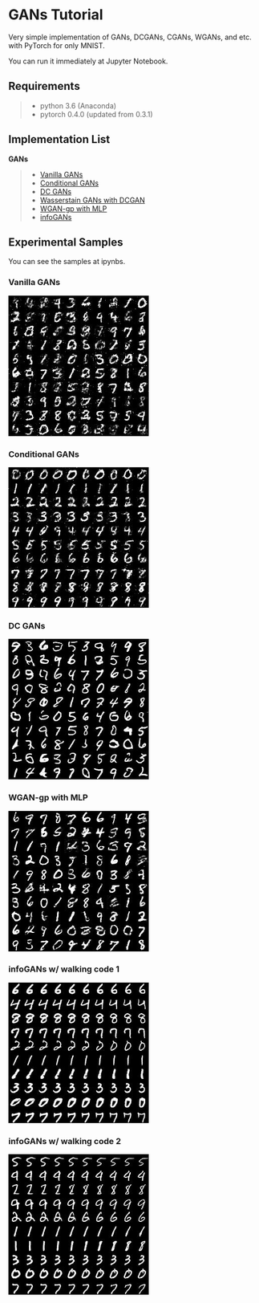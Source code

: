 # GANs Tutorial
Very simple implementation of GANs, DCGANs, CGANs, WGANs, and etc. with PyTorch for only MNIST.

You can run it immediately at Jupyter Notebook.

## Requirements
>* python 3.6 (Anaconda)
>* pytorch 0.4.0 (updated from 0.3.1)

## Implementation List
**GANs**
>* [Vanilla GANs](https://github.com/Yangyangii/GAN-Tutorial/blob/master/Notebooks/Simple_GANs.ipynb)
>* [Conditional GANs](https://github.com/Yangyangii/GAN-Tutorial/blob/master/Notebooks/Conditional_GANs.ipynb)
>* [DC GANs](https://github.com/Yangyangii/GAN-Tutorial/blob/master/Notebooks/DCGAN.ipynb)
>* [Wasserstain GANs with DCGAN](https://github.com/Yangyangii/GAN-Tutorial/blob/master/Notebooks/W-GAN(DCGAN).ipynb)
>* [WGAN-gp with MLP](https://github.com/Yangyangii/GAN-Tutorial/blob/master/Notebooks/WGAN-GP.ipynb)
>* [infoGANs](https://github.com/Yangyangii/GAN-Tutorial/blob/master/Notebooks/infoGAN.ipynb)

## Experimental Samples
You can see the samples at ipynbs.

### Vanilla GANs
![Vanilla GANs](/images/VanillaGAN.jpg "Optional title")

### Conditional GANs
![Conditional GANs](/images/CGAN.jpg "Optional title")

### DC GANs
![DC GANs](/images/DCGAN.jpg "Optional title")

### WGAN-gp with MLP
![WGAN-gp with MLP](/images/WGAN-gp.jpg "Optional title")

### infoGANs w/ walking code 1
![infoGANs](/images/infoGAN_type1.jpg "Optional title")

### infoGANs w/ walking code 2
![infoGANs](/images/infoGAN_type2.jpg "Optional title")
